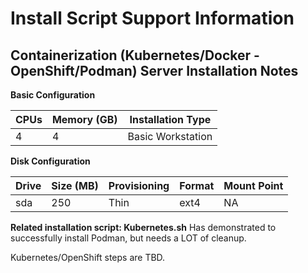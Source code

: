 
# Install Script Support Information #

## Containerization (Kubernetes/Docker - OpenShift/Podman) Server Installation Notes ##

**Basic Configuration**

CPUs  | Memory (GB) | Installation Type
----- | ----------- | -----------------
4     | 4           | Basic Workstation

**Disk Configuration**

Drive | Size (MB)      | Provisioning | Format | Mount Point
----- | -------------- | ------------ | ------ | -----------
sda   | 250            | Thin         | ext4   | NA

**Related installation script: Kubernetes.sh**
Has demonstrated to successfully install Podman, but needs a LOT of cleanup.  

Kubernetes/OpenShift steps are TBD.
